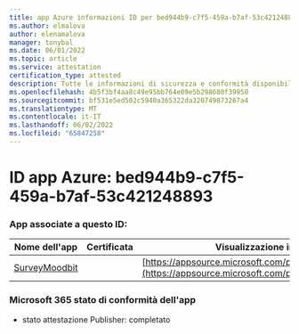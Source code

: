 ```yaml
---
title: app Azure informazioni ID per bed944b9-c7f5-459a-b7af-53c421248893
ms.author: elmalova
author: elenamalova
manager: tonybal
ms.date: 06/01/2022
ms.topic: article
ms.service: attestation
certification_type: attested
description: Tutte le informazioni di sicurezza e conformità disponibili per bed944b9-c7f5-459a-b7af-53c421248893.
ms.openlocfilehash: 4b5f3bf4aa8c49e95bb764e09e5b298680f39950
ms.sourcegitcommit: bf531e5ed502c5940a365322da320749873267a4
ms.translationtype: MT
ms.contentlocale: it-IT
ms.lasthandoff: 06/02/2022
ms.locfileid: "65847258"
---
```

# <a name="azure-app-id-bed944b9-c7f5-459a-b7af-53c421248893"></a>ID app Azure: bed944b9-c7f5-459a-b7af-53c421248893


### <a name="apps-associated-with-this-id"></a>App associate a questo ID:
| **Nome dell'app** | **Certificata** | **Visualizzazione in AppSource** |
|--------------|---------------|-----------------------|
| [SurveyMoodbit](../forward/WA200003925.md) |  | [https://appsource.microsoft.com/product/office/WA200003925](https://appsource.microsoft.com/product/office/WA200003925) |

### <a name="microsoft-365-app-compliance-status"></a>Microsoft 365 stato di conformità dell'app
- stato attestazione Publisher: completato
